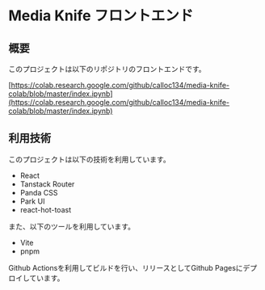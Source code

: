 # Media Knife フロントエンド

## 概要

このプロジェクトは以下のリポジトリのフロントエンドです。

[https://colab.research.google.com/github/calloc134/media-knife-colab/blob/master/index.ipynb](https://colab.research.google.com/github/calloc134/media-knife-colab/blob/master/index.ipynb)

## 利用技術

このプロジェクトは以下の技術を利用しています。

- React
- Tanstack Router
- Panda CSS
- Park UI
- react-hot-toast

また、以下のツールを利用しています。

- Vite
- pnpm

Github Actionsを利用してビルドを行い、リリースとしてGithub Pagesにデプロイしています。
